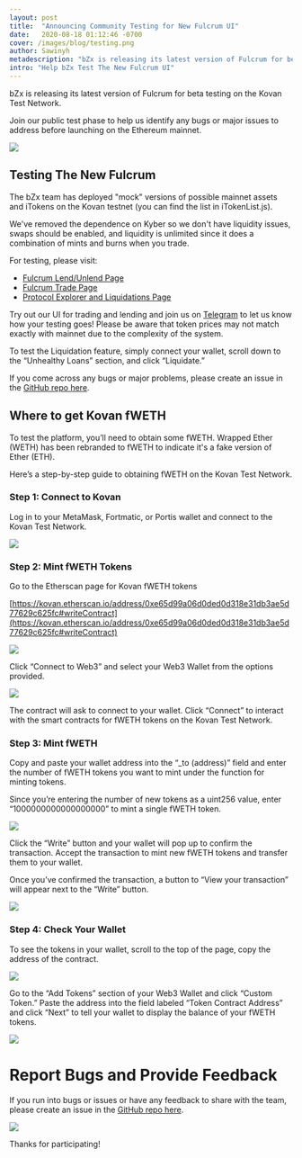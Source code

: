 ```yaml
---
layout: post
title:  "Announcing Community Testing for New Fulcrum UI"
date:   2020-08-18 01:12:46 -0700
cover: /images/blog/testing.png
author: Sawinyh
metadescription: "bZx is releasing its latest version of Fulcrum for beta testing on the Kovan Test Network"
intro: "Help bZx Test The New Fulcrum UI"
---
```


bZx is releasing its latest version of Fulcrum for beta testing on the Kovan Test Network.

Join our public test phase to help us identify any bugs or major issues to address before launching on the Ethereum mainnet.

![](/images/blog/kovan/image1.png)


## Testing The New Fulcrum

The bZx team has deployed "mock" versions of possible mainnet assets and iTokens on the Kovan testnet (you can find the list in iTokenList.js).

We've removed the dependence on Kyber so we don't have liquidity issues, swaps should be enabled, and liquidity is unlimited since it does a combination of mints and burns when you trade.

For testing, please visit:

*   [Fulcrum Lend/Unlend Page](https://bzx-fulcrum-kovan.netlify.app/lend)
*   [Fulcrum Trade Page](https://bzx-fulcrum-kovan.netlify.app/trade)
*   [Protocol Explorer and Liquidations Page](https://bzx-protocol-explorer.netlify.app/liquidations)

Try out our UI for trading and lending and join us on [Telegram](https://t.me/b0xNet) to let us know how your testing goes! Please be aware that token prices may not match exactly with mainnet due to the complexity of the system.

To test the Liquidation feature, simply connect your wallet, scroll down to the “Unhealthy Loans” section, and click “Liquidate.”

If you come across any bugs or major problems, please create an issue in the [GitHub repo here](https://github.com/bZxNetwork/fulcrum_ui/issues).


## Where to get Kovan fWETH

To test the platform, you’ll need to obtain some fWETH. Wrapped Ether (WETH) has been rebranded to fWETH to indicate it's a fake version of Ether (ETH).

Here’s a step-by-step guide to obtaining fWETH on the Kovan Test Network.


### Step 1: Connect to Kovan

Log in to your MetaMask, Fortmatic, or Portis wallet and connect to the Kovan Test Network.

![](/images/blog/kovan/image4.png)

### Step 2: Mint fWETH Tokens

Go to the Etherscan page for Kovan fWETH tokens

[https://kovan.etherscan.io/address/0xe65d99a06d0ded0d318e31db3ae5d77629c625fc#writeContract](https://kovan.etherscan.io/address/0xe65d99a06d0ded0d318e31db3ae5d77629c625fc#writeContract)

![](/images/blog/kovan/image7.png)

Click “Connect to Web3” and select your Web3 Wallet from the options provided.

![](/images/blog/kovan/image2.png)

The contract will ask to connect to your wallet. Click “Connect” to interact with the smart contracts for fWETH tokens on the Kovan Test Network.


### Step 3: Mint fWETH

Copy and paste your wallet address into the “_to (address)” field and enter the number of fWETH tokens you want to mint under the function for minting tokens.

Since you’re entering the number of new tokens as a uint256 value, enter “1000000000000000000” to mint a single fWETH token.

![](/images/blog/kovan/image8.png)

Click the “Write” button and your wallet will pop up to confirm the transaction. Accept the transaction to mint new fWETH tokens and transfer them to your wallet.

Once you’ve confirmed the transaction, a button to “View your transaction” will appear next to the “Write” button.

![](/images/blog/kovan/image5.png)

### Step 4: Check Your Wallet

To see the tokens in your wallet, scroll to the top of the page, copy the address of the contract.

![](/images/blog/kovan/image6.png)

Go to the “Add Tokens” section of your Web3 Wallet and click “Custom Token.” Paste the address into the field labeled “Token Contract Address” and click “Next” to tell your wallet to display the balance of your fWETH tokens.

![](/images/blog/kovan/image3.png)

# Report Bugs and Provide Feedback

If you run into bugs or issues or have any feedback to share with the team, please create an issue in the [GitHub repo here](https://github.com/bZxNetwork/fulcrum_ui/issues).

![](/images/blog/Issues_·_bZxNetwork_fulcrum_ui.png)

Thanks for participating!
